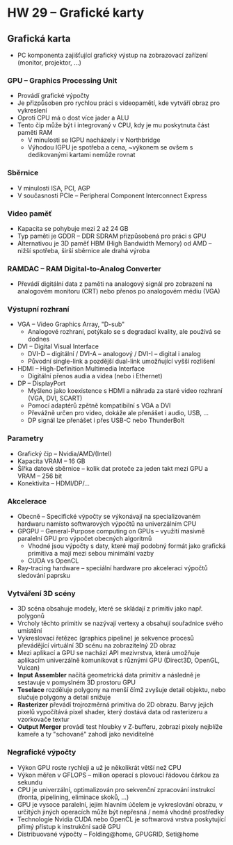 # HW 29 – Grafické karty

## Grafická karta

* PC komponenta zajišťující grafický výstup na zobrazovací zařízení (monitor, projektor, ...)

### GPU – Graphics Processing Unit

* Provádí grafické výpočty
* Je přizpůsoben pro rychlou práci s videopamětí, kde vytváří obraz pro vykreslení
* Oproti CPU má o dost více jader a ALU
* Tento čip může být i integrovaný v CPU, kdy je mu poskytnuta část paměti RAM
  * V minulosti se IGPU nacházely i v Northbridge
  * Výhodou IGPU je spotřeba a cena, ~výkonem se ovšem s dedikovanými kartami nemůže rovnat

### Sběrnice

* V minulosti ISA, PCI, AGP
* V současnosti PCIe – Peripheral Component Interconnect Express

### Video paměť

* Kapacita se pohybuje mezi 2 až 24 GB
* Typ paměti je GDDR – DDR SDRAM přizpůsobená pro práci s GPU
* Alternativou je 3D paměť HBM (High Bandwidth Memory) od AMD – nižší spotřeba, širší sběrnice ale drahá výroba

### RAMDAC – RAM Digital-to-Analog Converter

* Převádí digitální data z paměti na analogový signál pro zobrazení na analogovém monitoru (CRT) nebo přenos po analogovém médiu (VGA)

### Výstupní rozhraní

* VGA – Video Graphics Array, "D-sub"
  * Analogové rozhraní, potýkalo se s degradací kvality, ale používá se dodnes
* DVI – Digital Visual Interface
  * DVI-D – digitální / DVI-A – analogový / DVI-I – digital i analog
  * Původní single-link a pozdější dual-link umožňující vyšší rozlišení
* HDMI – High-Definition Multimedia Interface
  * Digitální přenos audia a videa (nebo i Ethernet)
* DP – DisplayPort
  * Myšleno jako koexistence s HDMI a náhrada za staré video rozhraní (VGA, DVI, SCART)
  * Pomocí adaptérů zpětně kompatibilní s VGA a DVI
  * Převážně určen pro video, dokáže ale přenášet i audio, USB, ...
  * DP signál lze přenášet i přes USB-C nebo ThunderBolt

### Parametry

* Grafický čip – Nvidia/AMD/(Intel)
* Kapacita VRAM – 16 GB
* Šířka datové sběrnice – kolik dat proteče za jeden takt mezi GPU a VRAM – 256 bit
* Konektivita – HDMI/DP/...

### Akcelerace

* Obecně – Specifické výpočty se výkonávají na specializovaném hardwaru namísto softwarových výpočtů na univerzálním CPU
* GPGPU – General-Purpose computing on GPUs – využití masivně paralelní GPU pro výpočet obecných algoritmů
  * Vhodné jsou výpočty s daty, které mají podobný formát jako grafická primitiva a mají mezi sebou minimální vazby
  * CUDA vs OpenCL
* Ray-tracing hardware – speciální hardware pro akceleraci výpočtů sledování paprsku

### Vytváření 3D scény

* 3D scéna obsahuje modely, které se skládají z primitiv jako např. polygonů
* Vrcholy těchto primitiv se nazývají vertexy a obsahují souřadnice svého umístění
* Vykreslovací řetězec (graphics pipeline) je sekvence procesů převádějící virtuální 3D scénu na zobrazitelný 2D obraz
* Mezi aplikací a GPU se nachází API mezivrstva, která umožňuje aplikacím univerzálně komunikovat s různými GPU (Direct3D, OpenGL, Vulcan)
* __Input Assembler__ načítá geometrická data primitiv a následně je sestavuje v pomyslném 3D prostoru GPU
* __Teselace__ rozděluje polygony na menší čímž zvyšuje detail objektu, nebo slučuje polygony a detail snižuje
* __Rasterizer__ převádí trojrozměrná primitiva do 2D obrazu. Barvy jejich pixelů vypočítává pixel shader, který dostává data od rasterizeru a vzorkovače textur
* __Output Merger__ provádí test hloubky v Z-bufferu, zobrazí pixely nejblíže kameře a ty "schované" zahodí jako neviditelné

### Negrafické výpočty

* Výkon GPU roste rychleji a už je několikrát větší než CPU
* Výkon měřen v GFLOPS – milion operací s plovoucí řádovou čárkou za sekundu
* CPU je univerzální, optimalizován pro sekvenční zpracování instrukcí (fronta, pipelining, eliminace skoků, ...)
* GPU je vysoce paralelní, jejím hlavním účelem je vykreslování obrazu, v určitých jiných operacích může být nepřesná / nemá vhodné prostředky
* Technologie Nvidia CUDA nebo OpenCL je softwarová vrstva poskytující přímý přístup k instrukční sadě GPU
* Distribuované výpočty – Folding@home, GPUGRID, Seti@home
